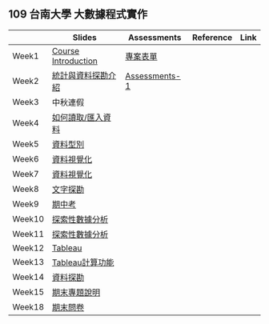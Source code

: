 ## 109 台南大學 大數據程式實作


|       | Slides                                                                                                    | Assessments                                          | Reference | Link |
|-------|-----------------------------------------------------------------------------------------------------------|------------------------------------------------------|-----------|------|
| Week1 | [Course Introduction](https://drive.google.com/file/d/1RU9SWfQpJdhE9DQT2tuAkHSouLsmWMYh/view?usp=sharing) |[專案表單](https://forms.gle/vvowjgu8LAhmFqSe6)                                                       |           |      |
| Week2 | [統計與資料探勘介紹](https://drive.google.com/file/d/14ZSp09l0LgHU6fuJaU8P8sAtFg8O4IMM/view?usp=sharing)   | [Assessments-1](https://github.com/109nutn/data) |           |      |
| Week3 | 中秋連假                                                                                                          |                                                      |           |      |
| Week4 | [如何讀取/匯入資料](https://drive.google.com/file/d/1BPKVns5KvXHDDrqhRFM5reB_DR-SL0D9/view?usp=sharing)   | 
| Week5 | [資料型別](https://drive.google.com/file/d/1wWa3jcbzHhTtY41G0sXZggyBEf4d3AgB/view?usp=sharing) |
| Week6 | [資料視覺化](https://drive.google.com/file/d/1d5rbTCxBUSPq2vPLeakovNQZRrDx7X_u/view?usp=sharing)   | 
| Week7 | [資料視覺化](https://drive.google.com/file/d/1d5rbTCxBUSPq2vPLeakovNQZRrDx7X_u/view?usp=sharing)   | 
| Week8 | [文字探勘](https://drive.google.com/file/d/1ADfh8o9qtI2TloCHbtW4q_S1kJTIxj9V/view?usp=sharing)   | 
| Week9 | [期中考](https://drive.google.com/file/d/1AKaWyk3d2wjLZVApC_T7slbS23cKAQAK/view?usp=sharing)   | 
| Week10| [探索性數據分析](https://drive.google.com/file/d/1EeGZFhtP8paWG2cPpjj_j-orj3Z_tHrL/view?usp=sharing)   | 
| Week11| [探索性數據分析](https://drive.google.com/file/d/1TCVNGJSdEPscmgafoOTvKEEQ6vh7fWKb/view?usp=sharing)   | 
| Week12| [Tableau](https://drive.google.com/file/d/1EqNu8n0eij6o6cgSz8STWJEvWIMc56dd/view?usp=sharing)   | 
| Week13| [Tableau計算功能](https://ncku.ml/53tw)   | 
| Week14| [資料探勘](https://drive.google.com/file/d/1d9PaQ0jWkkFZX-As49zRgD7uv1hEimY1/view?usp=sharing)   | 
| Week15| [期末專題說明](https://drive.google.com/drive/folders/1vrGS5C25wyk5Dm6NgBck9J6-iv5ShgDG?usp=sharing)   | 
| Week18| [期末問卷](https://ncku.ml/FsFS)   | 
